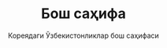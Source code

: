 ---
title: Бош саҳифа
subtitle: Кореядаги Ўзбекистонликлар бош саҳифаси
layout: page
callouts: home_callouts
show_sidebar: true
---